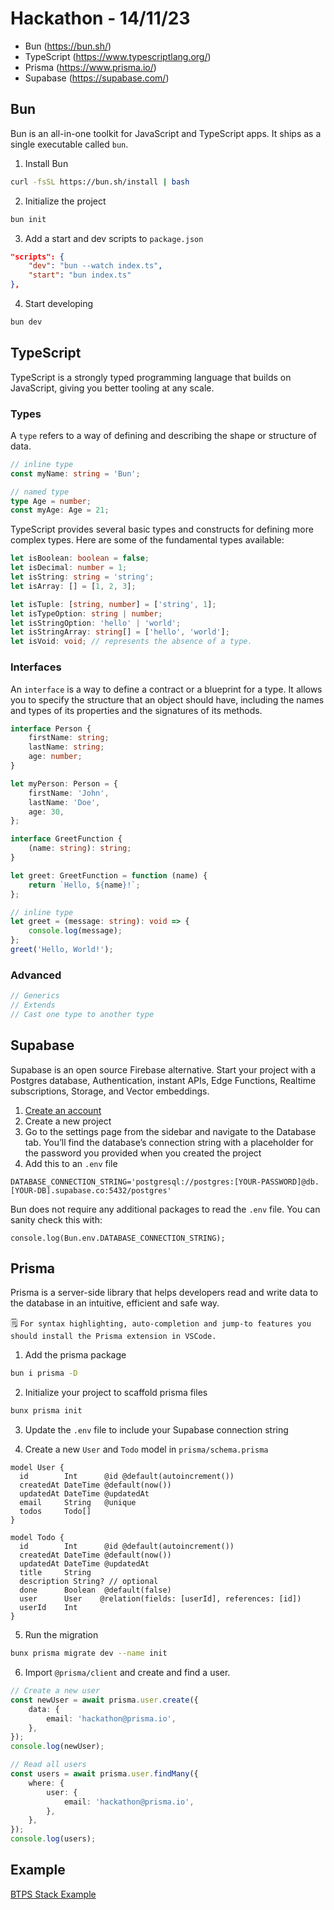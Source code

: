 # Hackathon - 14/11/23

-   Bun (https://bun.sh/)
-   TypeScript (https://www.typescriptlang.org/)
-   Prisma (https://www.prisma.io/)
-   Supabase (https://supabase.com/)

## Bun

Bun is an all-in-one toolkit for JavaScript and TypeScript apps. It ships as a single executable called `bun`​.

1. Install Bun

```bash
curl -fsSL https://bun.sh/install | bash
```

2. Initialize the project

```bash
bun init
```

3. Add a start and dev scripts to `package.json`

```json
"scripts": {
    "dev": "bun --watch index.ts",
    "start": "bun index.ts"
},
```

4. Start developing

```bash
bun dev
```

## TypeScript

TypeScript is a strongly typed programming language that builds on JavaScript, giving you better tooling at any scale.

### Types

A `type` refers to a way of defining and describing the shape or structure of data.

```ts
// inline type
const myName: string = 'Bun';

// named type
type Age = number;
const myAge: Age = 21;
```

TypeScript provides several basic types and constructs for defining more complex types. Here are some of the fundamental types available:

```ts
let isBoolean: boolean = false;
let isDecimal: number = 1;
let isString: string = 'string';
let isArray: [] = [1, 2, 3];

let isTuple: [string, number] = ['string', 1];
let isTypeOption: string | number;
let isStringOption: 'hello' | 'world';
let isStringArray: string[] = ['hello', 'world'];
let isVoid: void; // represents the absence of a type.
```

### Interfaces

An `interface` is a way to define a contract or a blueprint for a type. It allows you to specify the structure that an object should have, including the names and types of its properties and the signatures of its methods.

```ts
interface Person {
    firstName: string;
    lastName: string;
    age: number;
}

let myPerson: Person = {
    firstName: 'John',
    lastName: 'Doe',
    age: 30,
};

interface GreetFunction {
    (name: string): string;
}

let greet: GreetFunction = function (name) {
    return `Hello, ${name}!`;
};

// inline type
let greet = (message: string): void => {
    console.log(message);
};
greet('Hello, World!');
```

### Advanced

```ts
// Generics
// Extends
// Cast one type to another type
```

## Supabase

Supabase is an open source Firebase alternative. Start your project with a Postgres database, Authentication, instant APIs, Edge Functions, Realtime subscriptions, Storage, and Vector embeddings.

1. [Create an account](https://supabase.com/)
2. Create a new project
3. Go to the settings page from the sidebar and navigate to the Database tab. You’ll find the database’s connection string with a placeholder for the password you provided when you created the project
4. Add this to an `.env` file

```
DATABASE_CONNECTION_STRING='postgresql://postgres:[YOUR-PASSWORD]@db.[YOUR-DB].supabase.co:5432/postgres'
```

Bun does not require any additional packages to read the `.env` file. You can sanity check this with:

```
console.log(Bun.env.DATABASE_CONNECTION_STRING);
```

## Prisma

Prisma is a server-side library that helps developers read and write data to the database in an intuitive, efficient and safe way.

🗒️ `For syntax highlighting, auto-completion and jump-to features you should install the Prisma extension in VSCode.`

1. Add the prisma package

```bash
bun i prisma -D
```

2. Initialize your project to scaffold prisma files

```bash
bunx prisma init
```

3. Update the `.env` file to include your Supabase connection string

4. Create a new `User` and `Todo` model in `prisma/schema.prisma`

```prisma
model User {
  id        Int      @id @default(autoincrement())
  createdAt DateTime @default(now())
  updatedAt DateTime @updatedAt
  email     String   @unique
  todos     Todo[]
}

model Todo {
  id        Int      @id @default(autoincrement())
  createdAt DateTime @default(now())
  updatedAt DateTime @updatedAt
  title     String
  description String? // optional
  done      Boolean  @default(false)
  user      User    @relation(fields: [userId], references: [id])
  userId    Int
}
```

5. Run the migration

```bash
bunx prisma migrate dev --name init
```

6. Import `@prisma/client` and create and find a user.

```ts
// Create a new user
const newUser = await prisma.user.create({
    data: {
        email: 'hackathon@prisma.io',
    },
});
console.log(newUser);

// Read all users
const users = await prisma.user.findMany({
    where: {
        user: {
            email: 'hackathon@prisma.io',
        },
    },
});
console.log(users);
```

## Example

[BTPS Stack Example](/screenshots/bun-example.png)
